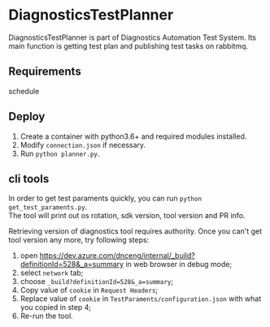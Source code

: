 # DiagnosticsTestPlanner
DiagnosticsTestPlanner is part of Diagnostics Automation Test System. Its main function is getting test plan and publishing test tasks on rabbitmq.

## Requirements
schedule

## Deploy
1. Create a container with python3.6+ and required modules installed. 
2. Modify `connection.json` if necessary.
3. Run `python planner.py`.

## cli tools
In order to get test paraments quickly, you can run `python get_test_paraments.py`.  
The tool will print out os rotation, sdk version, tool version and PR info.  

Retrieving version of diagnostics tool requires authority. Once you can't get tool version any more, try following steps:
1. open https://dev.azure.com/dnceng/internal/_build?definitionId=528&_a=summary in web browser in debug mode;
2. select `network` tab;
3. choose `_build?definitionId=528&_a=summary`;
4. Copy value of `cookie` in `Request Headers`;
5. Replace value of `cookie` in `TestParaments/configuration.json` with what you copied in step 4;
6. Re-run the tool.
